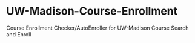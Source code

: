 # UW-Madison-Course-Enrollment
Course Enrollment Checker/AutoEnroller for UW-Madison Course Search and Enroll
